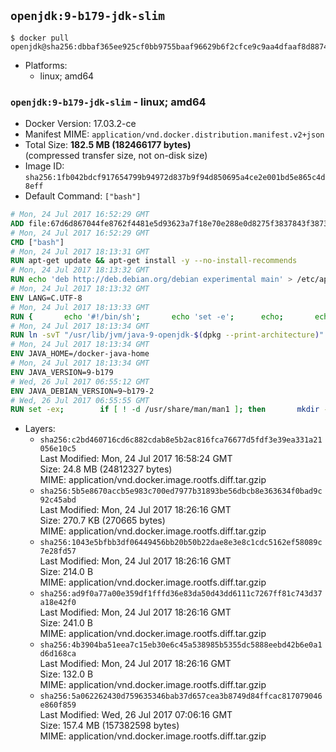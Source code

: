 ## `openjdk:9-b179-jdk-slim`

```console
$ docker pull openjdk@sha256:dbbaf365ee925cf0bb9755baaf96629b6f2cfce9c9aa4dfaaf8d887491bdd171
```

-	Platforms:
	-	linux; amd64

### `openjdk:9-b179-jdk-slim` - linux; amd64

-	Docker Version: 17.03.2-ce
-	Manifest MIME: `application/vnd.docker.distribution.manifest.v2+json`
-	Total Size: **182.5 MB (182466177 bytes)**  
	(compressed transfer size, not on-disk size)
-	Image ID: `sha256:1fb042bdcf917654799b94972d837b9f94d850695a4ce2e001bd5e865c4d8eff`
-	Default Command: `["bash"]`

```dockerfile
# Mon, 24 Jul 2017 16:52:29 GMT
ADD file:67d6d867044fe8762f4481e5d93623a7f18e70e288e0d8275f3837843f38730f in / 
# Mon, 24 Jul 2017 16:52:29 GMT
CMD ["bash"]
# Mon, 24 Jul 2017 18:13:31 GMT
RUN apt-get update && apt-get install -y --no-install-recommends 		bzip2 		unzip 		xz-utils 	&& rm -rf /var/lib/apt/lists/*
# Mon, 24 Jul 2017 18:13:32 GMT
RUN echo 'deb http://deb.debian.org/debian experimental main' > /etc/apt/sources.list.d/experimental.list
# Mon, 24 Jul 2017 18:13:32 GMT
ENV LANG=C.UTF-8
# Mon, 24 Jul 2017 18:13:33 GMT
RUN { 		echo '#!/bin/sh'; 		echo 'set -e'; 		echo; 		echo 'dirname "$(dirname "$(readlink -f "$(which javac || which java)")")"'; 	} > /usr/local/bin/docker-java-home 	&& chmod +x /usr/local/bin/docker-java-home
# Mon, 24 Jul 2017 18:13:34 GMT
RUN ln -svT "/usr/lib/jvm/java-9-openjdk-$(dpkg --print-architecture)" /docker-java-home
# Mon, 24 Jul 2017 18:13:34 GMT
ENV JAVA_HOME=/docker-java-home
# Mon, 24 Jul 2017 18:13:34 GMT
ENV JAVA_VERSION=9-b179
# Wed, 26 Jul 2017 06:55:12 GMT
ENV JAVA_DEBIAN_VERSION=9~b179-2
# Wed, 26 Jul 2017 06:55:55 GMT
RUN set -ex; 		if [ ! -d /usr/share/man/man1 ]; then 		mkdir -p /usr/share/man/man1; 	fi; 		apt-get update; 	apt-get install -y 		openjdk-9-jdk-headless="$JAVA_DEBIAN_VERSION" 	; 	rm -rf /var/lib/apt/lists/*; 		[ "$(readlink -f "$JAVA_HOME")" = "$(docker-java-home)" ]; 		update-alternatives --get-selections | awk -v home="$(readlink -f "$JAVA_HOME")" 'index($3, home) == 1 { $2 = "manual"; print | "update-alternatives --set-selections" }'; 	update-alternatives --query java | grep -q 'Status: manual'
```

-	Layers:
	-	`sha256:c2bd460716cd6c882cdab8e5b2ac816fca76677d5fdf3e39ea331a21056e10c5`  
		Last Modified: Mon, 24 Jul 2017 16:58:24 GMT  
		Size: 24.8 MB (24812327 bytes)  
		MIME: application/vnd.docker.image.rootfs.diff.tar.gzip
	-	`sha256:5b5e8670accb5e983c700ed7977b31893be56dbcb8e363634f0bad9c92c45abd`  
		Last Modified: Mon, 24 Jul 2017 18:26:16 GMT  
		Size: 270.7 KB (270665 bytes)  
		MIME: application/vnd.docker.image.rootfs.diff.tar.gzip
	-	`sha256:1043e5bfbb3df06449456bb20b50b22dae8e3e8c1cdc5162ef58089c7e28fd57`  
		Last Modified: Mon, 24 Jul 2017 18:26:16 GMT  
		Size: 214.0 B  
		MIME: application/vnd.docker.image.rootfs.diff.tar.gzip
	-	`sha256:ad9f0a77a00e359df1fffd36e83da50d43dd6111c7267ff81c743d37a18e42f0`  
		Last Modified: Mon, 24 Jul 2017 18:26:16 GMT  
		Size: 241.0 B  
		MIME: application/vnd.docker.image.rootfs.diff.tar.gzip
	-	`sha256:4b3904ba51eea7c15eb30e6c45a538985b5355dc5888eebd42b6e0a1d6d168ca`  
		Last Modified: Mon, 24 Jul 2017 18:26:16 GMT  
		Size: 132.0 B  
		MIME: application/vnd.docker.image.rootfs.diff.tar.gzip
	-	`sha256:5a062262430d759635346bab37d657cea3b8749d84ffcac817079046e860f859`  
		Last Modified: Wed, 26 Jul 2017 07:06:16 GMT  
		Size: 157.4 MB (157382598 bytes)  
		MIME: application/vnd.docker.image.rootfs.diff.tar.gzip
